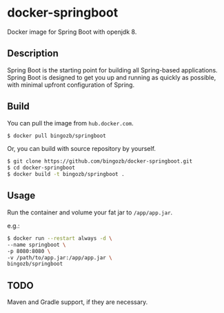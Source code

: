 # docker-springboot

Docker image for Spring Boot with openjdk 8.

## Description

Spring Boot is the starting point for building all Spring-based applications. Spring Boot is designed to get you up and running as quickly as possible, with minimal upfront configuration of Spring.

## Build

You can pull the image from `hub.docker.com`.

```sh
$ docker pull bingozb/springboot
```

Or, you can build with source repository by yourself.

```sh
$ git clone https://github.com/bingozb/docker-springboot.git
$ cd docker-springboot
$ docker build -t bingozb/springboot .
```

## Usage

Run the container and volume your fat jar to `/app/app.jar`.

e.g.:

```sh
$ docker run --restart always -d \
--name springboot \
-p 8080:8080 \
-v /path/to/app.jar:/app/app.jar \
bingozb/springboot
```

## TODO

Maven and Gradle support, if they are necessary.

